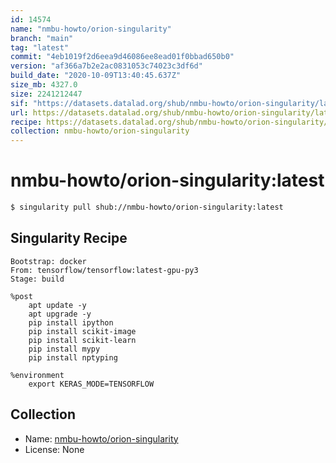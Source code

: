 ```yaml
---
id: 14574
name: "nmbu-howto/orion-singularity"
branch: "main"
tag: "latest"
commit: "4eb1019f2d6eea9d46086ee8ead01f0bbad650b0"
version: "af366a7b2e2ac0831053c74023c3df6d"
build_date: "2020-10-09T13:40:45.637Z"
size_mb: 4327.0
size: 2241212447
sif: "https://datasets.datalad.org/shub/nmbu-howto/orion-singularity/latest/2020-10-09-4eb1019f-af366a7b/af366a7b2e2ac0831053c74023c3df6d.sif"
url: https://datasets.datalad.org/shub/nmbu-howto/orion-singularity/latest/2020-10-09-4eb1019f-af366a7b/
recipe: https://datasets.datalad.org/shub/nmbu-howto/orion-singularity/latest/2020-10-09-4eb1019f-af366a7b/Singularity
collection: nmbu-howto/orion-singularity
---
```


# nmbu-howto/orion-singularity:latest

```bash
$ singularity pull shub://nmbu-howto/orion-singularity:latest
```

## Singularity Recipe

```singularity
Bootstrap: docker
From: tensorflow/tensorflow:latest-gpu-py3
Stage: build

%post
    apt update -y
    apt upgrade -y
    pip install ipython
    pip install scikit-image
    pip install scikit-learn
    pip install mypy
    pip install nptyping

%environment
    export KERAS_MODE=TENSORFLOW
```

## Collection

 - Name: [nmbu-howto/orion-singularity](https://github.com/nmbu-howto/orion-singularity)
 - License: None

